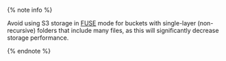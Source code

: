 {% note info %}

Avoid using S3 storage in [FUSE](https://en.wikipedia.org/wiki/Filesystem_in_Userspace) mode for buckets with single-layer (non-recursive) folders that include many files, as this will significantly decrease storage performance.

{% endnote %}